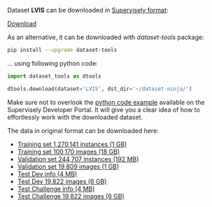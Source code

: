 Dataset **LVIS** can be downloaded in [Supervisely format](https://developer.supervisely.com/api-references/supervisely-annotation-json-format):

 [Download](https://assets.supervisely.com/supervisely-supervisely-assets-public/teams_storage/o/M/iG/UG1cNN0qpiEREfCWDfeUFUTLZIZrhnowclhQTC9CsvvoBjiwzs5t2Ip3CfroRV4pOY0G7QTrGbYI8f7vbvp5ha0mA6qGeUIOPIBOmybXBw7trPK16q114ZNeYhvK.tar)

As an alternative, it can be downloaded with *dataset-tools* package:
``` bash
pip install --upgrade dataset-tools
```

... using following python code:
``` python
import dataset_tools as dtools

dtools.download(dataset='LVIS', dst_dir='~/dataset-ninja/')
```
Make sure not to overlook the [python code example](https://developer.supervisely.com/getting-started/python-sdk-tutorials/iterate-over-a-local-project) available on the Supervisely Developer Portal. It will give you a clear idea of how to effortlessly work with the downloaded dataset.

The data in original format can be downloaded here:

- [Training set 1,270,141 instances (1 GB)](https://dl.fbaipublicfiles.com/LVIS/lvis_v1_train.json.zip)
- [Training set 100,170 images (18 GB)](http://images.cocodataset.org/zips/train2017.zip)
- [Validation set 244,707 instances (192 MB)](https://dl.fbaipublicfiles.com/LVIS/lvis_v1_val.json.zip)
- [Validation set 19,809 images (1 GB)](http://images.cocodataset.org/zips/val2017.zip)
- [Test Dev info (4 MB)](https://dl.fbaipublicfiles.com/LVIS/lvis_v1_image_info_test_dev.json.zip)
- [Test Dev 19,822 images (6 GB)](http://images.cocodataset.org/zips/test2017.zip)
- [Test Challenge  info (4 MB)](https://dl.fbaipublicfiles.com/LVIS/lvis_v1_image_info_test_challenge.json.zip)
- [Test Challenge  19,822 images (6 GB)](http://images.cocodataset.org/zips/test2017.zip)
